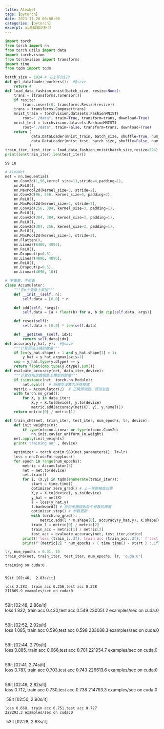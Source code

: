 ```yaml
---
title: AlexNet
tags: [pytorch]
date: 2023-11-20 00:00:00
categories: [pytorch]
excerpt: ai基础知识补习
---
```


```python
import torch
from torch import nn
from torch.utils import data
import torchvision
from torchvision import transforms
import time
from tqdm import tqdm
```


```python
batch_size = 1024 # 书上写的128
def get_dataloader_workers():  #@save
    return 4
def load_data_fashion_mnist(batch_size, resize=None): 
    trans = [transforms.ToTensor()]
    if resize:
        trans.insert(0, transforms.Resize(resize))
    trans = transforms.Compose(trans)
    mnist_train = torchvision.datasets.FashionMNIST(
        root="./data", train=True, transform=trans, download=True)
    mnist_test = torchvision.datasets.FashionMNIST(
        root="./data", train=False, transform=trans, download=True)
    return (
            data.DataLoader(mnist_train, batch_size, shuffle=True, num_workers=get_dataloader_workers()), 
            data.DataLoader(mnist_test, batch_size, shuffle=False, num_workers=get_dataloader_workers())
           )
train_iter, test_iter = load_data_fashion_mnist(batch_size,resize=224)
print(len(train_iter),len(test_iter))
```

    59 10



```python
# AlexNet
net = nn.Sequential(
    nn.Conv2d(1,96,kernel_size=11,stride=4,padding=1),
    nn.ReLU(),
    nn.MaxPool2d(kernel_size=3, stride=2),
    nn.Conv2d(96, 256, kernel_size=5, padding=2), 
    nn.ReLU(),
    nn.MaxPool2d(kernel_size=3, stride=2),
    nn.Conv2d(256, 384, kernel_size=3, padding=1), 
    nn.ReLU(),
    nn.Conv2d(384, 384, kernel_size=3, padding=1), 
    nn.ReLU(),
    nn.Conv2d(384, 256, kernel_size=3, padding=1),
    nn.ReLU(),
    nn.MaxPool2d(kernel_size=3, stride=2),
    nn.Flatten(),
    nn.Linear(6400, 4096), 
    nn.ReLU(),
    nn.Dropout(p=0.5),
    nn.Linear(4096, 4096), 
    nn.ReLU(),
    nn.Dropout(p=0.5),
    nn.Linear(4096, 10))
```


```python
# 不重要，不用看
class Accumulator:  
    """在n个变量上累加"""
    def __init__(self, n):
        self.data = [0.0] * n

    def add(self, *args):
        self.data = [a + float(b) for a, b in zip(self.data, args)]

    def reset(self):
        self.data = [0.0] * len(self.data)

    def __getitem__(self, idx):
        return self.data[idx]
def accuracy(y_hat, y):  #@save
    """计算预测正确的数量"""
    if len(y_hat.shape) > 1 and y_hat.shape[1] > 1:
        y_hat = y_hat.argmax(axis=1)
    cmp = y_hat.type(y.dtype) == y
    return float(cmp.type(y.dtype).sum())
def evaluate_accuracy(net, data_iter,device):  
    """计算在指定数据集上模型的精度"""
    if isinstance(net, torch.nn.Module):
        net.eval()  # 将模型设置为评估模式
    metric = Accumulator(2)  # 正确预测数、预测总数
    with torch.no_grad():
        for X, y in data_iter:
            X,y = X.to(device), y.to(device)
            metric.add(accuracy(net(X), y), y.numel())
    return metric[0] / metric[1]
```


```python
def train_ch6(net, trian_iter, test_iter, num_epochs, lr, device):
    def init_weights(m):
        if type(m)==nn.Linear or type(m)==nn.Conv2d:
            nn.init.xavier_uniform_(m.weight)
    net.apply(init_weights)
    print('training on' , device)

    optimizer = torch.optim.SGD(net.parameters(), lr=lr)
    loss = nn.CrossEntropyLoss()
    for epoch in range(num_epochs):
        metric = Accumulator(3)
        net = net.to(device)
        net.train()
        for i, (X,y) in tqdm(enumerate(train_iter)):
            start = time.time()
            optimizer.zero_grad() # 上一轮的梯度归零
            X,y = X.to(device), y.to(device)
            y_hat = net(X)
            l = loss(y_hat,y)
            l.backward() # 反向传播得到每个参数的梯度
            optimizer.step() # 参数更新
            with torch.no_grad():
                metric.add(l * X.shape[0], accuracy(y_hat,y), X.shape[0])
            train_l = metric[0] / metric[2]
            train_acc = metric[1] / metric[2]
            test_acc = evaluate_accuracy(net, test_iter,device)
        print(f'loss {train_l:.3f}, train acc {train_acc:.3f},' f'test acc {test_acc:.3f}')
        print(f'{metric[2] * num_epochs / ( time.time() - start ) :.1f} examples/sec '  f'on {str(device)}')
```


```python
lr, num_epochs = 0.01, 10
train_ch6(net, train_iter, test_iter, num_epochs, lr, 'cuda:0')
```

    training on cuda:0


    59it [02:46,  2.83s/it]
    
    loss 2.283, train acc 0.256,test acc 0.328
    211869.9 examples/sec on cuda:0


​    
​    59it [02:48,  2.86s/it]
​    
    loss 1.832, train acc 0.430,test acc 0.549
    230051.2 examples/sec on cuda:0


​    
​    59it [02:52,  2.92s/it]
​    
    loss 1.085, train acc 0.596,test acc 0.598
    233088.3 examples/sec on cuda:0


​    
​    59it [02:44,  2.79s/it]
​    
    loss 0.885, train acc 0.666,test acc 0.701
    221954.7 examples/sec on cuda:0


​    
​    59it [02:41,  2.74s/it]
​    
    loss 0.787, train acc 0.703,test acc 0.743
    226613.6 examples/sec on cuda:0


​    
​    59it [02:46,  2.82s/it]
​    
    loss 0.712, train acc 0.730,test acc 0.738
    214793.3 examples/sec on cuda:0


​    59it [02:50,  2.90s/it]
​    

    loss 0.668, train acc 0.751,test acc 0.727
    228293.3 examples/sec on cuda:0


​    53it [02:28,  2.83s/it]